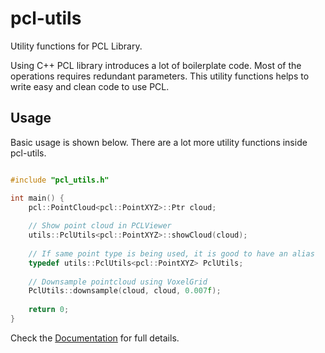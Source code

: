 # pcl-utils
Utility functions for PCL Library.

Using C++ PCL library introduces a lot of boilerplate code. Most of the operations requires redundant parameters. This utility functions helps to write easy and clean code to use PCL.

## Usage
Basic usage is shown below. There are a lot more utility functions inside pcl-utils.

```c++

#include "pcl_utils.h"

int main() {
	pcl::PointCloud<pcl::PointXYZ>::Ptr cloud;
	
	// Show point cloud in PCLViewer
	utils::PclUtils<pcl::PointXYZ>::showCloud(cloud);
	
	// If same point type is being used, it is good to have an alias
	typedef utils::PclUtils<pcl::PointXYZ> PclUtils;
	
	// Downsample pointcloud using VoxelGrid
	PclUtils::downsample(cloud, cloud, 0.007f);
	
	return 0;
}
```

Check the [Documentation](https://gmichaeljaison.github.io/pcl-utils/classutils_1_1_pcl_utils.html) for full details.
